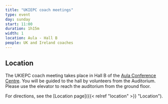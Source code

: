 ```yaml
---
title: "UKIEPC coach meetings"
type: event
day: sunday
start: 11:00
duration: 1h15m
width: 1
location: Aula - Hall B
people: UK and Ireland coaches
---
```

## Location
The UKIEPC coach meeting takes place in Hall B of the [Aula Conference Centre](https://iamap.tudelft.nl/en/poi/aula-conference-center/).
You will be guided to the hall by volunteers from the Auditorium.
Please use the elevator to reach the auditorium from the ground floor.

For directions, see the [Location page]({{< relref "location" >}} "Location").
